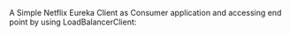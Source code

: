 A Simple Netflix Eureka Client as Consumer application and accessing end point by using LoadBalancerClient: